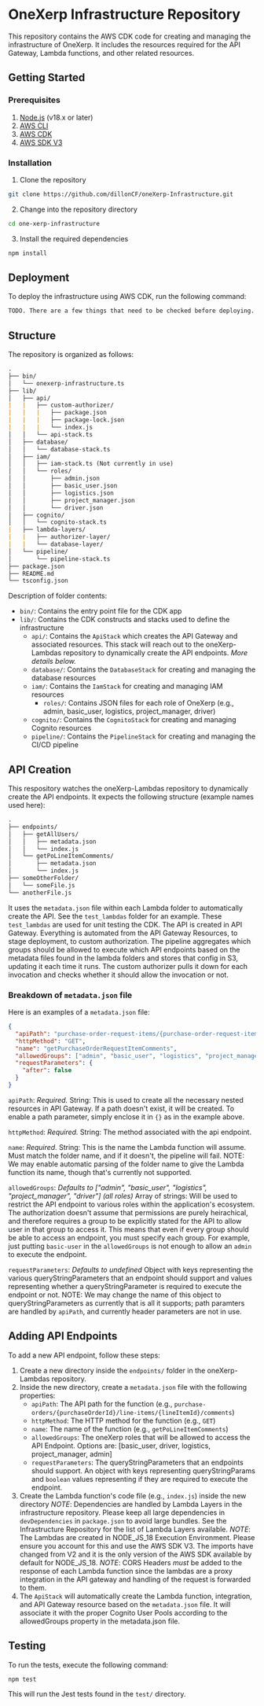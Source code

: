 # OneXerp Infrastructure Repository

This repository contains the AWS CDK code for creating and managing the infrastructure of OneXerp. It includes the resources required for the API Gateway, Lambda functions, and other related resources.

## Getting Started

### Prerequisites

1. [Node.js](https://nodejs.org/) (v18.x or later)
2. [AWS CLI](https://aws.amazon.com/cli/)
3. [AWS CDK](https://aws.amazon.com/cdk/)
3. [AWS SDK V3](https://docs.aws.amazon.com/AWSJavaScriptSDK/v3/latest/index.html)

### Installation

1. Clone the repository

```bash
git clone https://github.com/dillonCF/oneXerp-Infrastructure.git
```

2. Change into the repository directory

```bash
cd one-xerp-infrastructure
```

3. Install the required dependencies

```bash
npm install
```

## Deployment

To deploy the infrastructure using AWS CDK, run the following command:

```bash
TODO. There are a few things that need to be checked before deploying. Details to come on this piece. Eventually though, once that piece is done, you can simply run cdk deploy. From that point forward the pipelines will take care of any changes in the repositories.
```

## Structure

The repository is organized as follows:

```md
.
├── bin/
│   └── onexerp-infrastructure.ts
├── lib/
│   ├── api/
|   |   ├── custom-authorizer/
|   |   |   ├── package.json
|   |   |   ├── package-lock.json
|   |   |   └── index.js
│   │   └── api-stack.ts
│   ├── database/
│   │   └── database-stack.ts
│   ├── iam/
│   │   ├── iam-stack.ts (Not currently in use)
│   │   └── roles/
│   │       ├── admin.json
│   │       ├── basic_user.json
│   │       ├── logistics.json
│   │       ├── project_manager.json
│   │       └── driver.json
│   ├── cognito/
│   │   └── cognito-stack.ts
|   ├── lambda-layers/
|   |   ├── authorizer-layer/
|   |   └── database-layer/
│   └── pipeline/
│       └── pipeline-stack.ts
├── package.json
├── README.md
└── tsconfig.json
```

Description of folder contents:

- `bin/`: Contains the entry point file for the CDK app
- `lib/`: Contains the CDK constructs and stacks used to define the infrastructure
  - `api/`: Contains the `ApiStack` which creates the API Gateway and associated resources. This stack will reach out to the oneXerp-Lambdas repository to dynamically create the API endpoints. *More details below.*
  - `database/`: Contains the `DatabaseStack` for creating and managing the database resources
  - `iam/`: Contains the `IamStack` for creating and managing IAM resources
    - `roles/`: Contains JSON files for each role of OneXerp (e.g., admin, basic_user, logistics, project_manager, driver)
  - `cognito/`: Contains the `CognitoStack` for creating and managing Cognito resources
  - `pipeline/`: Contains the `PipelineStack` for creating and managing the CI/CD pipeline

## API Creation

This respository watches the oneXerp-Lambdas repository to dynamically create the API endpoints. It expects the following structure (example names used here):

```md
.
├── endpoints/
│   ├── getAllUsers/
│   │   ├── metadata.json
│   │   └── index.js
│   └── getPoLineItemComments/
│       ├── metadata.json
│       └── index.js
├── someOtherFolder/
│   └── someFile.js
└── anotherFile.js
```

It uses the `metadata.json` file within each Lambda folder to automatically create the API. See the `test_lambdas` folder for an example. These `test_lambdas` are used for unit testing the CDK. The API is created in API Gateway. Everything is automated from the API Gateway Resources, to stage deployment, to custom authorization. The pipeline aggregates which groups should be allowed to execute which API endpoints based on the metadata files found in the lambda folders and stores that config in S3, updating it each time it runs. The custom authorizer pulls it down for each invocation and checks whether it should allow the invocation or not.

### Breakdown of `metadata.json` file

Here is an examples of a `metadata.json` file:

```json
{
  "apiPath": "purchase-order-request-items/{purchase-order-request-item-id}/comments",
  "httpMethod": "GET",
  "name": "getPurchaseOrderRequestItemComments",
  "allowedGroups": ["admin", "basic_user", "logistics", "project_manager", "driver"],
  "requestParameters": {
    "after": false
  }
}
```

`apiPath`: *Required.* String: This is used to create all the necessary nested resources in API Gateway. If a path doesn't exist, it will be created. To enable a path parameter, simply enclose it in `{}` as in the example above.

`httpMethod`: *Required.* String: The method associated with the api endpoint.

`name`: *Required.* String: This is the name the Lambda function will assume. Must match the folder name, and if it doesn't, the pipeline will fail. NOTE: We may enable automatic parsing of the folder name to give the Lambda function its name, though that's currently not supported.

`allowedGroups`: *Defaults to ["admin", "basic_user", "logistics", "project_manager", "driver"] (all roles)* Array of strings: Will be used to restrict the API endpoint to various roles within the application's ecosystem. The authorization doesn't assume that permissions are purely heirachical, and therefore requires a group to be explicitly stated for the API to allow user in that group to access it. This means that even if every group should be able to access an endpoint, you must specify each group. For example, just putting `basic-user` in the `allowedGroups` is not enough to allow an `admin` to execute the endpoint.

`requestParameters`: *Defaults to undefined* Object with keys representing the various queryStringParameters that an endpoint should support and values representing whether a queryStringParameter is required to execute the endpoint or not. NOTE: We may change the name of this object to queryStringParameters as currently that is all it supports; path paramters are handled by `apiPath`, and currently header parameters are not in use.

## Adding API Endpoints

To add a new API endpoint, follow these steps:

1. Create a new directory inside the `endpoints/` folder in the oneXerp-Lambdas repository.
2. Inside the new directory, create a `metadata.json` file with the following properties:
   - `apiPath`: The API path for the function (e.g., `purchase-orders/{purchaseOrderId}/line-items/{lineItemId}/comments`)
   - `httpMethod`: The HTTP method for the function (e.g., `GET`)
   - `name`: The name of the function (e.g., `getPoLineItemComments`)
   - `allowedGroups`: The oneXerp roles that will be allowed to access the API Endpoint. Options are: [basic_user, driver, logistics, project_manager, admin]
   - `requestParameters`: The queryStringParameters that an endpoints should support. An object with keys representing queryStringParams and `boolean` values representing if they are required to execute the endpoint.
3. Create the Lambda function's code file (e.g., `index.js`) inside the new directory
      *NOTE*: Dependencies are handled by Lambda Layers in the infrastructure repository. Please keep all large dependencies in `devDependencies` in `package.json` to avoid large bundles. See the Infrastructure Repository for the list of Lambda Layers available.
      *NOTE*: The Lambdas are created in NODE_JS_18 Execution Environment. Please ensure you account for this and use the AWS SDK V3. The imports have changed from V2 and it is the only version of the AWS SDK available by default for NODE_JS_18.
      *NOTE*: CORS Headers *must* be added to the response of each Lambda function since the lambdas are a proxy integration in the API gateway and handling of the request is forwarded to them.
4. The `ApiStack` will automatically create the Lambda function, integration, and API Gateway resource based on the `metadata.json` file. It will associate it with the proper Cognito User Pools according to the allowedGroups property in the metadata.json file.

## Testing

To run the tests, execute the following command:

```bash
npm test
```

This will run the Jest tests found in the `test/` directory.
